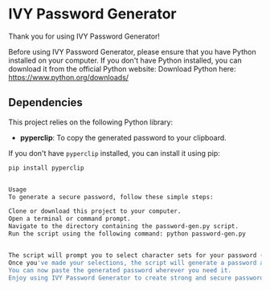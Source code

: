 # IVY Password Generator

Thank you for using IVY Password Generator!

Before using IVY Password Generator, please ensure that you have Python installed on your computer. If you don't have Python installed, you can download it from the official Python website: Download Python here: https://www.python.org/downloads/

## Dependencies

This project relies on the following Python library:

- **pyperclip**: To copy the generated password to your clipboard.

If you don't have `pyperclip` installed, you can install it using pip:

```bash
pip install pyperclip


Usage
To generate a secure password, follow these simple steps:

Clone or download this project to your computer.
Open a terminal or command prompt.
Navigate to the directory containing the password-gen.py script.
Run the script using the following command: python password-gen.py


The script will prompt you to select character sets for your password (lowercase letters, uppercase letters, numbers, and special characters) and specify the desired password length.
Once you've made your selections, the script will generate a password and copy it to your clipboard.
You can now paste the generated password wherever you need it.
Enjoy using IVY Password Generator to create strong and secure passwords for your accounts!